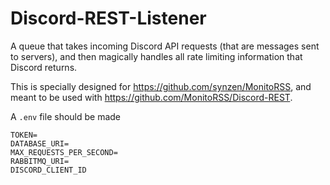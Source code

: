 # Discord-REST-Listener

A queue that takes incoming Discord API requests (that are messages sent to servers), and then magically handles all rate limiting information that Discord returns.

This is specially designed for https://github.com/synzen/MonitoRSS, and meant to be used with https://github.com/MonitoRSS/Discord-REST.

A `.env` file should be made

```
TOKEN=
DATABASE_URI=
MAX_REQUESTS_PER_SECOND=
RABBITMQ_URI=
DISCORD_CLIENT_ID
```

